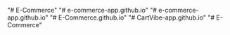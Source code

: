 "# E-Commerce" 
"# e-commerce-app.github.io" 
"# e-commerce-app.github.io" 
"# E-Commerce.github.io" 
"# CartVibe-app.github.io" 
"# E-Commerce" 

